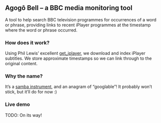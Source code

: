 ## Agogô Bell – a BBC media monitoring tool

A tool to help search BBC television programmes for occurrences of a word
or phrase, providing links to recent iPlayer programmes at the timestamp
where the word or phrase occurred.

### How does it work?

Using Phil Lewis’ excellent
[get_iplayer](http://linuxcexntre.net/getiplayer), we download and index
iPlayer subtitles. We store approximate timestamps so we can link through
to the original content.

### Why the name?

It’s a [samba instrument](http://en.wikipedia.org/wiki/Agog%C3%B4), and an
anagram of “googlable”! It probably won’t stick, but it’ll do for now :)

### Live demo

TODO: On its way!

